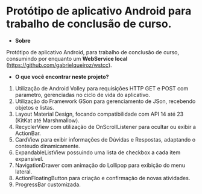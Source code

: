 # Protótipo de aplicativo Android para trabalho de conclusão de curso.
* **Sobre**

Protótipo de aplicativo Android, para trabalho de conclusão de curso, consumindo por enquanto um **WebService local** (https://github.com/gabrielqueiroz/wstcc).

* **O que você encontrar neste projeto?**

1. Utilização de Android Volley para requisições HTTP GET e POST com parametro, gerenciadas no ciclo de vida do aplicativo.
2. Utilização do Framework GSon para gerenciamento de JSon, recebendo objetos e listas.
3. Layout Material Design, focando compatibilidade com API 14 até 23 (KitKat até Marshmallow).
4. RecyclerView com utilização de OnScrollListener para ocultar ou exibir a ActionBar.
5. CardView para exibir informações de Dúvidas e Respostas, adaptando o conteudo dinamicamente.
6. ExpandableListView possuindo uma lista de checkbox a cada item expansível.
7. NavigationDrawer com animação do Lollipop para exibição do menu lateral.
8. ActionFloatingButton para criação e confirmação de novas atividades.
9. ProgressBar customizada.
